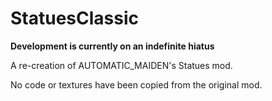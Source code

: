 # StatuesClassic
**Development is currently on an indefinite hiatus**

A re-creation of AUTOMATIC_MAIDEN's Statues mod.

No code or textures have been copied from the original mod.

